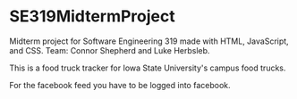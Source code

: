 # SE319MidtermProject
Midterm project for Software Engineering 319 made with HTML, JavaScript, and CSS.
Team: Connor Shepherd and Luke Herbsleb.

This is a food truck tracker for Iowa State University's campus food trucks.

For the facebook feed you have to be logged into facebook.